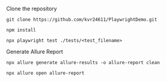 Clone the repository

`git clone https://github.com/kvr24611/PlaywrightDemo.git`

`npm install`

`npx playwright test ./tests/<test_filename>`


Generate Allure Report

`npx allure generate allure-results -o allure-report clean`

`npx allure open allure-report`
